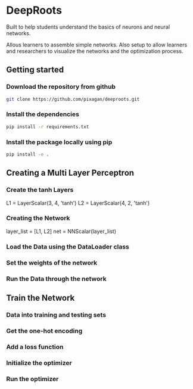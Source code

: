 # DeepRoots
Built to help students understand the basics of neurons and neural networks.

Allous learners to assemble simple networks.
Also setup to allow learners and researchers to visualize the networks and the optimization process.



## Getting started

### Download the repository from github

```bash
git clone https://github.com/pixagan/deeproots.git
```

### Install the dependencies

```bash
pip install -r requirements.txt
```

### Install the package locally using pip

```bash
pip install -e .
```


## Creating a Multi Layer Perceptron

### Create the tanh Layers
L1 = LayerScalar(3, 4, 'tanh')
L2 = LayerScalar(4, 2, 'tanh')


### Creating the Network
layer_list = [L1, L2]
net = NNScalar(layer_list)


### Load the Data using the DataLoader class

### Set the weights of the network


### Run the Data through the network


## Train the Network

### Data into training and testing sets

### Get the one-hot encoding

### Add a loss function


### Initialize the optimizer


### Run the optimizer











